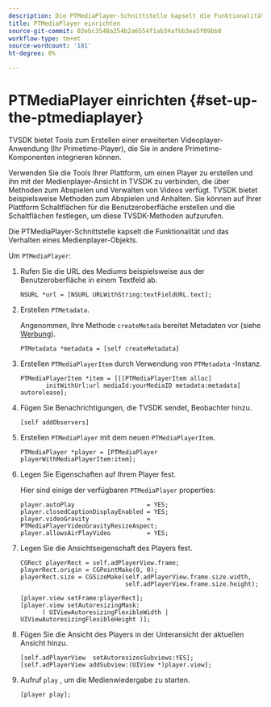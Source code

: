 ```yaml
---
description: Die PTMediaPlayer-Schnittstelle kapselt die Funktionalität und das Verhalten eines Medienplayer-Objekts.
title: PTMediaPlayer einrichten
source-git-commit: 02ebc3548a254b2a6554f1ab34afbb3ea5f09bb8
workflow-type: tm+mt
source-wordcount: '181'
ht-degree: 0%

---
```


# PTMediaPlayer einrichten {#set-up-the-ptmediaplayer}

TVSDK bietet Tools zum Erstellen einer erweiterten Videoplayer-Anwendung (Ihr Primetime-Player), die Sie in andere Primetime-Komponenten integrieren können.

Verwenden Sie die Tools Ihrer Plattform, um einen Player zu erstellen und ihn mit der Medienplayer-Ansicht in TVSDK zu verbinden, die über Methoden zum Abspielen und Verwalten von Videos verfügt. TVSDK bietet beispielsweise Methoden zum Abspielen und Anhalten. Sie können auf Ihrer Plattform Schaltflächen für die Benutzeroberfläche erstellen und die Schaltflächen festlegen, um diese TVSDK-Methoden aufzurufen.

Die PTMediaPlayer-Schnittstelle kapselt die Funktionalität und das Verhalten eines Medienplayer-Objekts.

Um `PTMediaPlayer`:

1. Rufen Sie die URL des Mediums beispielsweise aus der Benutzeroberfläche in einem Textfeld ab.

   ```
   NSURL *url = [NSURL URLWithString:textFieldURL.text];
   ```

1. Erstellen `PTMetadata`.

   Angenommen, Ihre Methode `createMetada` bereitet Metadaten vor (siehe [Werbung](../ad-insertion/r-psdk-ios-1.4-advertising-requirements.md)).

   ```
   PTMetadata *metadata = [self createMetadata]
   ```

1. Erstellen `PTMediaPlayerItem` durch Verwendung von `PTMetadata` -Instanz.

   ```
   PTMediaPlayerItem *item = [[[PTMediaPlayerItem alloc] 
          initWithUrl:url mediaId:yourMediaID metadata:metadata] autorelease];
   ```

1. Fügen Sie Benachrichtigungen, die TVSDK sendet, Beobachter hinzu.

   ```
   [self addObservers]
   ```

1. Erstellen `PTMediaPlayer` mit dem neuen `PTMediaPlayerItem`.

   ```
   PTMediaPlayer *player = [PTMediaPlayer playerWithMediaPlayerItem:item];
   ```

1. Legen Sie Eigenschaften auf Ihrem Player fest.

   Hier sind einige der verfügbaren `PTMediaPlayer` properties:

   ```
   player.autoPlay                    = YES;  
   player.closedCaptionDisplayEnabled = YES; 
   player.videoGravity                = PTMediaPlayerVideoGravityResizeAspect;  
   player.allowsAirPlayVideo          = YES;
   ```

1. Legen Sie die Ansichtseigenschaft des Players fest.

   ```
   CGRect playerRect = self.adPlayerView.frame;  
   playerRect.origin = CGPointMake(0, 0); 
   playerRect.size = CGSizeMake(self.adPlayerView.frame.size.width,  
                                self.adPlayerView.frame.size.height); 
   
   [player.view setFrame:playerRect]; 
   [player.view setAutoresizingMask:  
         ( UIViewAutoresizingFlexibleWidth | UIViewAutoresizingFlexibleHeight )];
   ```

1. Fügen Sie die Ansicht des Players in der Unteransicht der aktuellen Ansicht hinzu.

   ```
   [self.adPlayerView  setAutoresizesSubviews:YES];  
   [self.adPlayerView addSubview:(UIView *)player.view];
   ```

1. Aufruf `play` , um die Medienwiedergabe zu starten.

   ```
   [player play];
   ```
